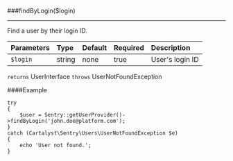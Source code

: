<a id="findByLogin"></a>
###findByLogin($login)

----------

Find a user by their login ID.

Parameters          | Type                | Default             | Required            | Description
:------------------ | :------------------ | :------------------ | :------------------ | :------------------
`$login`            | string              | none                | true                | User's login ID

`returns` UserInterface
`throws`  UserNotFoundException

####Example

	try
	{
		$user = Sentry::getUserProvider()->findByLogin('john.doe@platform.com');
	}
	catch (Cartalyst\Sentry\Users\UserNotFoundException $e)
	{
		echo 'User not found.';
	}
